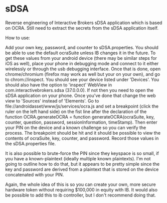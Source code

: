 # sDSA
Reverse engineering of Interactive Brokers sDSA application which is based on OCRA. Still need to extract the secrets from the sDSA application itself.

How to use:

Add your own key, password, and counter to sDSA.properties. You should be able to use the default ocraSuite unless IB changes it in the future. To get these values from your android device (there may be similar steps for iOS as well), place your phone in debugging mode and connect to it either wirelessly or through the usb debugging interface. Once that is done, open chrome/chromium (firefox may work as well but your on your own), and go to chrom://inspect. You should see your device listed under 'Devices'. You should also have the option to 'inspect' WebView in com.interactivebrokers.sdsa (37.0.0.0). If not then you need to open the sDSA application on your phone. Once you've done that change the web view to 'Sources' instead of 'Elements'. Go to file://androidasset/www/js/services/ocra.js and set a breakpoint (click the ruler on the left hand side) on the fist line after the declaration of the function OCRA.generateOCRA = function generateOCRA(ocraSuite, key, counter, question, password, sessionInformation, timeStamp). Then enter your PIN on the device and a known challenge so you can verify the process. The breakpoint should be hit and it should be possible to view the contents of ocraSuite, key, counter, and password. Record those values in the sDSA.properties file.

It is also possible to brute-force the PIN since they keyspace is so small, if you have a known-plaintext (ideally multiple known plaintexts). I'm not going to outline how to do that, but it appears to be pretty simple since the key and password are derived from a plaintext that is stored on the device concatenated with your PIN.

Again, the whole idea of this is so you can create your own, more secure hardware token without requiring $100,000 in equity with IB. It would also be possible to add this to ib controller, but I don't recommend doing that.
